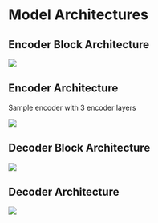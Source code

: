 # Model Architectures

## Encoder Block Architecture

![](assets/encoder_block.png)

## Encoder Architecture

Sample encoder with 3 encoder layers

![](assets/encoder.png)

## Decoder Block Architecture

![](assets/decoder_block.png)

## Decoder Architecture

![](assets/decoder.png)